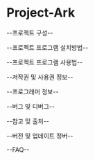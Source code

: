 # Project-Ark
--프로젝트 구성--

--프로젝트 프로그램 설치방법--

--프로젝트 프로그램 사용법--

--저작권 및 사용권 정보--

--프로그래머 정보--

--버그 및 디버그--

--참고 및 출처--

--버전 및 업데이트 정버--

--FAQ--
